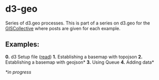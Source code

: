 d3-geo
======

Series of d3.geo processes. This is part of a series on d3.geo for the [GISCollective](http://giscollective.org) where posts are given for each example.

Examples:
---------

**0.** d3 Setup file ([read](http://giscollective.org/d3-introduction-and-setup/))
**1.** Establishing a basemap with topojson
**2.** Establishing a basemap with geojson*
**3.** Using Queue
**4.** Adding data*

_*in progress_

